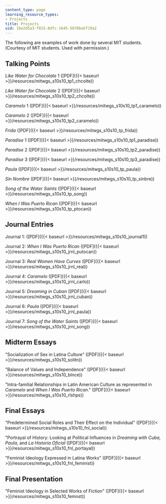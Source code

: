 ```yaml
---
content_type: page
learning_resource_types:
- Projects
title: Projects
uid: 1be2d5a3-f015-8dfc-1645-5878ba5f19a2
---
```


The following are examples of work done by several MIT students. (Courtesy of MIT students. Used with permission.)

Talking Points
--------------

_Like Water for Chocolate_ 1 ([PDF]({{< baseurl >}}/resources/mitwgs_s10s10_tp1_chcolte))

_Like Water for Chocolate_ 2 ([PDF]({{< baseurl >}}/resources/mitwgs_s10s10_tp2_chcolte))

_Caramelo_ 1 ([PDF]({{< baseurl >}}/resources/mitwgs_s10s10_tp1_caramelo))

_Caramelo_ 2 ([PDF]({{< baseurl >}}/resources/mitwgs_s10s10_tp2_caramelo))

_Frida_ ([PDF]({{< baseurl >}}/resources/mitwgs_s10s10_tp_frida))

_Paradise_ 1 ([PDF]({{< baseurl >}}/resources/mitwgs_s10s10_tp1_paradise))

_Paradise_ 2 ([PDF]({{< baseurl >}}/resources/mitwgs_s10s10_tp2_paradise))

_Paradise_ 3 ([PDF]({{< baseurl >}}/resources/mitwgs_s10s10_tp3_paradise))

_Paula_ ([PDF]({{< baseurl >}}/resources/mitwgs_s10s10_tp_paula))

_Sin Nombre_ ([PDF]({{< baseurl >}}/resources/mitwgs_s10s10_tp_sinbre))

_Song of the Water Saints_ ([PDF]({{< baseurl >}}/resources/mitwgs_s10s10_tp_song))

_When I Was Puerto Rican_ ([PDF]({{< baseurl >}}/resources/mitwgs_s10s10_tp_ptocan))

Journal Entries
---------------

Journal 1: ([PDF]({{< baseurl >}}/resources/mitwgs_s10s10_journal1))

Journal 2: _When I Was Puerto Rican_ ([PDF]({{< baseurl >}}/resources/mitwgs_s10s10_jrnl_putocan))

Journal 3: _Real Women Have Curves_ ([PDF]({{< baseurl >}}/resources/mitwgs_s10s10_jrnl_real))

Journal 4: _Caramelo_ ([PDF]({{< baseurl >}}/resources/mitwgs_s10s10_jrnl_carlo))

Journal 5: _Dreaming in Cuban_ ([PDF]({{< baseurl >}}/resources/mitwgs_s10s10_jrnl_cuban))

Journal 6: _Paula_ ([PDF]({{< baseurl >}}/resources/mitwgs_s10s10_jrnl_paula))

Journal 7: _Song of the Water Saints_ ([PDF]({{< baseurl >}}/resources/mitwgs_s10s10_jrnl_song))

Midterm Essays
--------------

"Socialization of Sex in Latina Culture" ([PDF]({{< baseurl >}}/resources/mitwgs_s10s10_solitn))

"Balance of Values and Independence" ([PDF]({{< baseurl >}}/resources/mitwgs_s10s10_blnce))

"Intra-familial Relationships in Latin American Culture as represented in _Caramelo_ and _When I Was Puerto Rican_." ([PDF]({{< baseurl >}}/resources/mitwgs_s10s10_rlshps))

Final Essays
------------

"Predetermined Social Roles and Their Effect on the Individual" ([PDF]({{< baseurl >}}/resources/mitwgs_s10s10_fnl_social))

"Portrayal of History: Looking at Political Influences in _Dreaming with Cuba,_ _Paula,_ and _La Historia Oficial_ ([PDF]({{< baseurl >}}/resources/mitwgs_s10s10_fnl_portayal))

"Feminist Ideology Expressed in Latina Works" ([PDF]({{< baseurl >}}/resources/mitwgs_s10s10_fnl_feminist))

Final Presentation
------------------

"Feminist Ideology in Selected Works of Fiction" ([PDF]({{< baseurl >}}/resources/mitwgs_s10s10_femnst))